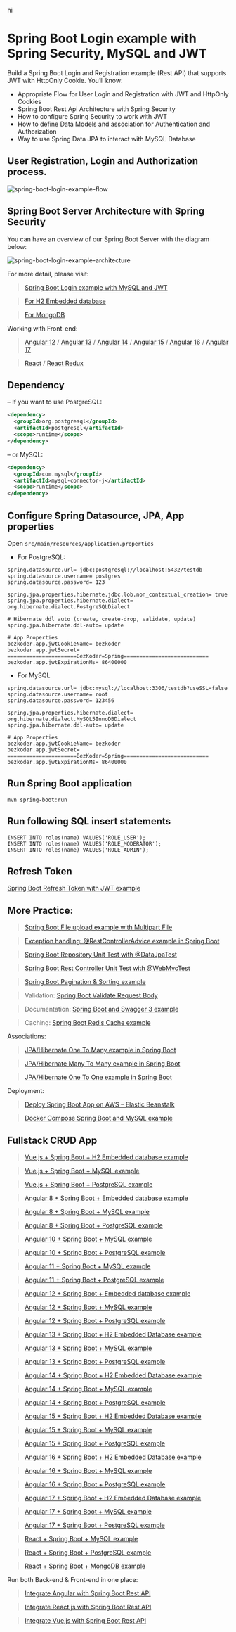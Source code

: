 hi

# Spring Boot Login example with Spring Security, MySQL and JWT
Build a Spring Boot Login and Registration example (Rest API) that supports JWT with HttpOnly Cookie. You’ll know:

- Appropriate Flow for User Login and Registration with JWT and HttpOnly Cookies
- Spring Boot Rest Api Architecture with Spring Security
- How to configure Spring Security to work with JWT
- How to define Data Models and association for Authentication and Authorization
- Way to use Spring Data JPA to interact with MySQL Database

## User Registration, Login and Authorization process.

![spring-boot-login-example-flow](spring-boot-login-example-flow.png)

## Spring Boot Server Architecture with Spring Security
You can have an overview of our Spring Boot Server with the diagram below:

![spring-boot-login-example-architecture](spring-boot-login-example-architecture.png)

For more detail, please visit:
> [Spring Boot Login example with MySQL and JWT](https://www.bezkoder.com/spring-boot-login-example-mysql/)

> [For H2 Embedded database](https://www.bezkoder.com/spring-boot-security-login-jwt/)

> [For MongoDB](https://www.bezkoder.com/spring-boot-jwt-auth-mongodb/)

Working with Front-end:
> [Angular 12](https://www.bezkoder.com/angular-12-jwt-auth-httponly-cookie/) / [Angular 13](https://www.bezkoder.com/angular-13-jwt-auth-httponly-cookie/) / [Angular 14](https://www.bezkoder.com/angular-14-jwt-auth/) / [Angular 15](https://www.bezkoder.com/angular-15-jwt-auth/) / [Angular 16](https://www.bezkoder.com/angular-16-jwt-auth/) / [Angular 17](https://www.bezkoder.com/angular-17-jwt-auth/)

> [React](https://www.bezkoder.com/react-login-example-jwt-hooks/) / [React Redux](https://www.bezkoder.com/redux-toolkit-auth/)

## Dependency
– If you want to use PostgreSQL:
```xml
<dependency>
  <groupId>org.postgresql</groupId>
  <artifactId>postgresql</artifactId>
  <scope>runtime</scope>
</dependency>
```
– or MySQL:
```xml
<dependency>
  <groupId>com.mysql</groupId>
  <artifactId>mysql-connector-j</artifactId>
  <scope>runtime</scope>
</dependency>
```
## Configure Spring Datasource, JPA, App properties
Open `src/main/resources/application.properties`
- For PostgreSQL:
```
spring.datasource.url= jdbc:postgresql://localhost:5432/testdb
spring.datasource.username= postgres
spring.datasource.password= 123

spring.jpa.properties.hibernate.jdbc.lob.non_contextual_creation= true
spring.jpa.properties.hibernate.dialect= org.hibernate.dialect.PostgreSQLDialect

# Hibernate ddl auto (create, create-drop, validate, update)
spring.jpa.hibernate.ddl-auto= update

# App Properties
bezkoder.app.jwtCookieName= bezkoder
bezkoder.app.jwtSecret= ======================BezKoder=Spring===========================
bezkoder.app.jwtExpirationMs= 86400000
```
- For MySQL
```
spring.datasource.url= jdbc:mysql://localhost:3306/testdb?useSSL=false
spring.datasource.username= root
spring.datasource.password= 123456

spring.jpa.properties.hibernate.dialect= org.hibernate.dialect.MySQL5InnoDBDialect
spring.jpa.hibernate.ddl-auto= update

# App Properties
bezkoder.app.jwtCookieName= bezkoder
bezkoder.app.jwtSecret= ======================BezKoder=Spring===========================
bezkoder.app.jwtExpirationMs= 86400000
```
## Run Spring Boot application
```
mvn spring-boot:run
```

## Run following SQL insert statements
```
INSERT INTO roles(name) VALUES('ROLE_USER');
INSERT INTO roles(name) VALUES('ROLE_MODERATOR');
INSERT INTO roles(name) VALUES('ROLE_ADMIN');
```

## Refresh Token

[Spring Boot Refresh Token with JWT example](https://www.bezkoder.com/spring-boot-refresh-token-jwt/)

## More Practice:
> [Spring Boot File upload example with Multipart File](https://bezkoder.com/spring-boot-file-upload/)

> [Exception handling: @RestControllerAdvice example in Spring Boot](https://bezkoder.com/spring-boot-restcontrolleradvice/)

> [Spring Boot Repository Unit Test with @DataJpaTest](https://bezkoder.com/spring-boot-unit-test-jpa-repo-datajpatest/)

> [Spring Boot Rest Controller Unit Test with @WebMvcTest](https://www.bezkoder.com/spring-boot-webmvctest/)

> [Spring Boot Pagination & Sorting example](https://www.bezkoder.com/spring-boot-pagination-sorting-example/)

> Validation: [Spring Boot Validate Request Body](https://www.bezkoder.com/spring-boot-validate-request-body/)

> Documentation: [Spring Boot and Swagger 3 example](https://www.bezkoder.com/spring-boot-swagger-3/)

> Caching: [Spring Boot Redis Cache example](https://www.bezkoder.com/spring-boot-redis-cache-example/)

Associations:
> [JPA/Hibernate One To Many example in Spring Boot](https://www.bezkoder.com/jpa-one-to-many/)

> [JPA/Hibernate Many To Many example in Spring Boot](https://www.bezkoder.com/jpa-many-to-many/)

> [JPA/Hibernate One To One example in Spring Boot](https://www.bezkoder.com/jpa-one-to-one/)

Deployment:
> [Deploy Spring Boot App on AWS – Elastic Beanstalk](https://www.bezkoder.com/deploy-spring-boot-aws-eb/)

> [Docker Compose Spring Boot and MySQL example](https://www.bezkoder.com/docker-compose-spring-boot-mysql/)

## Fullstack CRUD App

> [Vue.js + Spring Boot + H2 Embedded database example](https://www.bezkoder.com/spring-boot-vue-js-crud-example/)

> [Vue.js + Spring Boot + MySQL example](https://www.bezkoder.com/spring-boot-vue-js-mysql/)

> [Vue.js + Spring Boot + PostgreSQL example](https://www.bezkoder.com/spring-boot-vue-js-postgresql/)

> [Angular 8 + Spring Boot + Embedded database example](https://www.bezkoder.com/angular-spring-boot-crud/)

> [Angular 8 + Spring Boot + MySQL example](https://www.bezkoder.com/angular-spring-boot-crud/)

> [Angular 8 + Spring Boot + PostgreSQL example](https://www.bezkoder.com/angular-spring-boot-postgresql/)

> [Angular 10 + Spring Boot + MySQL example](https://www.bezkoder.com/angular-10-spring-boot-crud/)

> [Angular 10 + Spring Boot + PostgreSQL example](https://www.bezkoder.com/angular-10-spring-boot-postgresql/)

> [Angular 11 + Spring Boot + MySQL example](https://www.bezkoder.com/angular-11-spring-boot-crud/)

> [Angular 11 + Spring Boot + PostgreSQL example](https://www.bezkoder.com/angular-11-spring-boot-postgresql/)

> [Angular 12 + Spring Boot + Embedded database example](https://www.bezkoder.com/angular-12-spring-boot-crud/)

> [Angular 12 + Spring Boot + MySQL example](https://www.bezkoder.com/angular-12-spring-boot-mysql/)

> [Angular 12 + Spring Boot + PostgreSQL example](https://www.bezkoder.com/angular-12-spring-boot-postgresql/)

> [Angular 13 + Spring Boot + H2 Embedded Database example](https://www.bezkoder.com/spring-boot-angular-13-crud/)

> [Angular 13 + Spring Boot + MySQL example](https://www.bezkoder.com/spring-boot-angular-13-mysql/)

> [Angular 13 + Spring Boot + PostgreSQL example](https://www.bezkoder.com/spring-boot-angular-13-postgresql/)

> [Angular 14 + Spring Boot + H2 Embedded Database example](https://www.bezkoder.com/spring-boot-angular-14-crud/)

> [Angular 14 + Spring Boot + MySQL example](https://www.bezkoder.com/spring-boot-angular-14-mysql/)

> [Angular 14 + Spring Boot + PostgreSQL example](https://www.bezkoder.com/spring-boot-angular-14-postgresql/)

> [Angular 15 + Spring Boot + H2 Embedded Database example](https://www.bezkoder.com/spring-boot-angular-15-crud/)

> [Angular 15 + Spring Boot + MySQL example](https://www.bezkoder.com/spring-boot-angular-15-mysql/)

> [Angular 15 + Spring Boot + PostgreSQL example](https://www.bezkoder.com/spring-boot-angular-15-postgresql/)

> [Angular 16 + Spring Boot + H2 Embedded Database example](https://www.bezkoder.com/spring-boot-angular-16-crud/)

> [Angular 16 + Spring Boot + MySQL example](https://www.bezkoder.com/spring-boot-angular-16-mysql/)

> [Angular 16 + Spring Boot + PostgreSQL example](https://www.bezkoder.com/spring-boot-angular-16-postgresql/)

> [Angular 17 + Spring Boot + H2 Embedded Database example](https://www.bezkoder.com/spring-boot-angular-17-crud/)

> [Angular 17 + Spring Boot + MySQL example](https://www.bezkoder.com/spring-boot-angular-17-mysql/)

> [Angular 17 + Spring Boot + PostgreSQL example](https://www.bezkoder.com/spring-boot-angular-17-postgresql/)

> [React + Spring Boot + MySQL example](https://www.bezkoder.com/react-spring-boot-crud/)

> [React + Spring Boot + PostgreSQL example](https://www.bezkoder.com/spring-boot-react-postgresql/)

> [React + Spring Boot + MongoDB example](https://www.bezkoder.com/react-spring-boot-mongodb/)

Run both Back-end & Front-end in one place:
> [Integrate Angular with Spring Boot Rest API](https://www.bezkoder.com/integrate-angular-spring-boot/)

> [Integrate React.js with Spring Boot Rest API](https://www.bezkoder.com/integrate-reactjs-spring-boot/)

> [Integrate Vue.js with Spring Boot Rest API](https://www.bezkoder.com/integrate-vue-spring-boot/)
